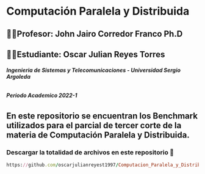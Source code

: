 # Computación Paralela y Distribuida
## 👨‍🏫**Profesor:** John Jairo Corredor Franco Ph.D
## 👨‍💻**Estudiante:** Oscar Julian Reyes Torres
###### ***Ingenieria de Sistemas y Telecomunicaciones - Universidad Sergio Argoleda*** 
###### ***Periodo Academico 2022-1***

## En este repositorio se encuentran los Benchmark utilizados para el parcial de tercer corte de la materia de Computación Paralela y Distribuida.

### **Descargar la totalidad de archivos en este repositorio** :floppy_disk: 
```ruby
https://github.com/oscarjulianreyest1997/Computacion_Paralela_y_Distribuida/tree/main/3er_Corte/Tercer-Parcial
```

